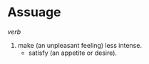 # Assuage

*verb*

1. make (an unpleasant feeling) less intense.
    * satisfy (an appetite or desire).
